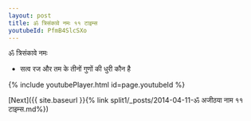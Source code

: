 ```yaml
---
layout: post
title: ॐ त्रिसंकावे नमः ११ टाइम्स
youtubeId: PfmB4SlcSXo
---
```

 
 
 ॐ त्रिसंकावे नमः  
 
 -  सत्व रज और तम के तीनों गुणों की धुरी कौन है 
 
  
 
  
 
 
 
 
 
 


{% include youtubePlayer.html id=page.youtubeId %}
 
[Next]({{ site.baseurl }}{% link  split1/_posts/2014-04-11-ॐ अजीठया नाम  ११ टाइम्स.md%})
 
